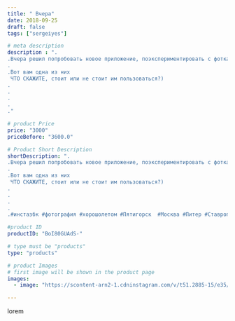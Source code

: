 ```yaml
---
title: " Вчера"
date: 2018-09-25
draft: false
tags: ["sergeiyes"]

# meta description
description : ".
.Вчера решил попробовать новое приложение, поэкспериментировать с фотками.
.
.Вот вам одна из них
 ЧТО СКАЖИТЕ, стоит или не стоит им пользоваться?)
.
.
.
.
."

# product Price
price: "3000"
priceBefore: "3600.0"

# Product Short Description
shortDescription: ".
.Вчера решил попробовать новое приложение, поэкспериментировать с фотками.
.
.Вот вам одна из них
 ЧТО СКАЖИТЕ, стоит или не стоит им пользоваться?)
.
.
.
.
.#инстазбк #фотография #хорошолeтом #Пятигорск  #Москва #Питер #Ставрополь #Сочи #Симферополь #Севастополь  #Анапа #Краснодар #Екатеринбург #Челябинск #Ессентуки  #Кисловодск #бизнес #gruppazahvata #крым #sergeystar"

#product ID
productID: "BoI80GUAdS-"

# type must be "products"
type: "products"

# product Images
# first image will be shown in the product page
images:
  - image: "https://scontent-arn2-1.cdninstagram.com/v/t51.2885-15/e35/42004167_694572934250476_8295208580306579556_n.jpg?se=8&tp=1&_nc_ht=scontent-arn2-1.cdninstagram.com&_nc_cat=104&_nc_ohc=0G8sonoB-bAAX-zkIpG&ccb=7-4&oh=d0340cf242840e88f71475246e4c15a1&oe=6083C9B0&_nc_sid=86f79a&ig_cache_key=MTg3NjAxNjcwNzc4MTM4MzM1OA%3D%3D.2-ccb7-4"

---
```

lorem
